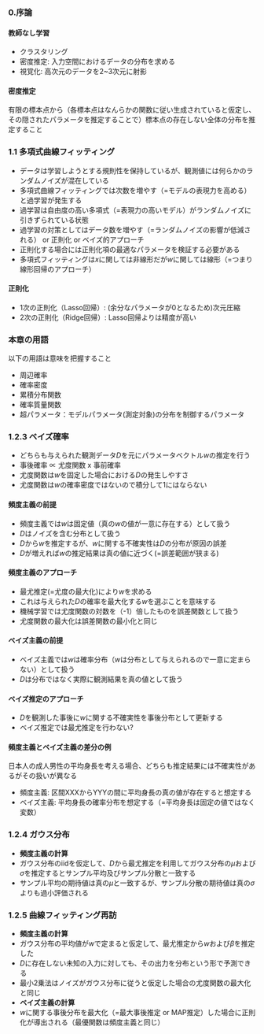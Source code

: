 ### 0.序論
#### 教師なし学習
* クラスタリング
* 密度推定: 入力空間におけるデータの分布を求める
* 視覚化: 高次元のデータを2~3次元に射影

#### 密度推定
有限の標本点から（各標本点はなんらかの関数に従い生成されていると仮定し、その隠されたパラメータを推定することで）標本点の存在しない全体の分布を推定すること

### 1.1 多項式曲線フィッティング
* データは学習しようとする規則性を保持しているが、観測値には何らかのランダムノイズが混在している
* 多項式曲線フィッティングでは次数を増やす（=モデルの表現力を高める）と過学習が発生する
* 過学習は自由度の高い多項式（=表現力の高いモデル）がランダムノイズに引きずられている状態
* 過学習の対策としてはデータ数を増やす（=ランダムノイズの影響が低減される） or 正則化 or ベイズ的アプローチ
* 正則化する場合には正則化項の最適なパラメータを検証する必要がある
* 多項式フィッティングは*x*に関しては非線形だが*w*に関しては線形（=つまり線形回帰のアプローチ）

#### 正則化
* 1次の正則化（Lasso回帰）: (余分なパラメータが0となるため)次元圧縮
* 2次の正則化（Ridge回帰）: Lasso回帰よりは精度が高い

### 本章の用語
以下の用語は意味を把握すること
* 周辺確率
* 確率密度
* 累積分布関数
* 確率質量関数
* 超パラメータ：モデルパラメータ(測定対象)の分布を制御するパラメータ

### 1.2.3 ベイズ確率
* どちらも与えられた観測データ*D*を元にパラメータベクトル*w*の推定を行う
* 事後確率 ∝ 尤度関数 x 事前確率
* 尤度関数は*w*を固定した場合における*D*の発生しやすさ
* 尤度関数は*w*の確率密度ではないので積分して1にはならない

#### 頻度主義の前提
* 頻度主義では*w*は固定値（真の*w*の値が一意に存在する）として扱う
* *D*はノイズを含む分布として扱う
* *D*から*w*を推定するが、*w*に関する不確実性は*D*の分布が原因の誤差
* *D*が増えれば*w*の推定結果は真の値に近づく(=誤差範囲が狭まる)

#### 頻度主義のアプローチ
* 最尤推定(=尤度の最大化)により*w*を求める
* これは与えられた*D*の確率を最大化する*w*を選ぶことを意味する
* 機械学習では尤度関数の対数を（-1）倍したものを誤差関数として扱う
* 尤度関数の最大化は誤差関数の最小化と同じ

#### ベイズ主義の前提
* ベイズ主義では*w*は確率分布（*w*は分布として与えられるので一意に定まらない）として扱う
* *D*は分布ではなく実際に観測結果を真の値として扱う

#### ベイズ推定のアプローチ
* *D*を観測した事後に*w*に関する不確実性を事後分布として更新する
* ベイズ推定では最尤推定を行わない?

#### 頻度主義とベイズ主義の差分の例
日本人の成人男性の平均身長を考える場合、どちらも推定結果には不確実性があるがその扱いが異なる
* 頻度主義: 区間XXXからYYYの間に平均身長の真の値が存在すると想定する
* ベイズ主義: 平均身長の確率分布を想定する（=平均身長は固定の値ではなく変数）

### 1.2.4 ガウス分布
* **頻度主義の計算**
* ガウス分布のiidを仮定して、*D*から最尤推定を利用してガウス分布の*μ*および*σ*を推定するとサンプル平均及びサンプル分散と一致する
* サンプル平均の期待値は真の*μ*と一致するが、サンプル分散の期待値は真の*σ*よりも過小評価される

### 1.2.5 曲線フィッティング再訪
* **頻度主義の計算**
* ガウス分布の平均値が*w*で定まると仮定して、最尤推定から*w*および*β*を推定した
* *D*に存在しない未知の入力に対しても、その出力を分布という形で予測できる
* 最小2乗法はノイズがガウス分布に従うと仮定した場合の尤度関数の最大化と同じ
* **ベイズ主義の計算**
* *w*に関する事後分布を最大化（=最大事後推定 or MAP推定）した場合に正則化が導出される（最優関数は頻度主義と同じ）
